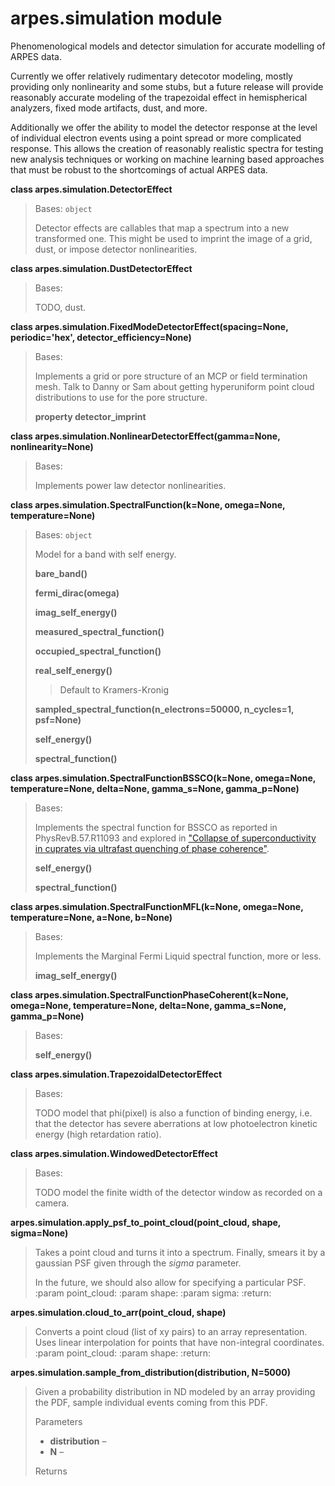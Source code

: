 arpes.simulation module
=======================

Phenomenological models and detector simulation for accurate modelling
of ARPES data.

Currently we offer relatively rudimentary detecotor modeling, mostly
providing only nonlinearity and some stubs, but a future release will
provide reasonably accurate modeling of the trapezoidal effect in
hemispherical analyzers, fixed mode artifacts, dust, and more.

Additionally we offer the ability to model the detector response at the
level of individual electron events using a point spread or more
complicated response. This allows the creation of reasonably realistic
spectra for testing new analysis techniques or working on machine
learning based approaches that must be robust to the shortcomings of
actual ARPES data.

**class arpes.simulation.DetectorEffect**

> Bases: `object`
>
> Detector effects are callables that map a spectrum into a new
> transformed one. This might be used to imprint the image of a grid,
> dust, or impose detector nonlinearities.

**class arpes.simulation.DustDetectorEffect**

> Bases:
>
> TODO, dust.

**class arpes.simulation.FixedModeDetectorEffect(spacing=None,
periodic='hex', detector\_efficiency=None)**

> Bases:
>
> Implements a grid or pore structure of an MCP or field termination
> mesh. Talk to Danny or Sam about getting hyperuniform point cloud
> distributions to use for the pore structure.
>
> **property detector\_imprint**

**class arpes.simulation.NonlinearDetectorEffect(gamma=None,
nonlinearity=None)**

> Bases:
>
> Implements power law detector nonlinearities.

**class arpes.simulation.SpectralFunction(k=None, omega=None,
temperature=None)**

> Bases: `object`
>
> Model for a band with self energy.
>
> **bare\_band()**
>
> **fermi\_dirac(omega)**
>
> **imag\_self\_energy()**
>
> **measured\_spectral\_function()**
>
> **occupied\_spectral\_function()**
>
> **real\_self\_energy()**
>
> > Default to Kramers-Kronig
>
> **sampled\_spectral\_function(n\_electrons=50000, n\_cycles=1,
> psf=None)**
>
> **self\_energy()**
>
> **spectral\_function()**

**class arpes.simulation.SpectralFunctionBSSCO(k=None, omega=None,
temperature=None, delta=None, gamma\_s=None, gamma\_p=None)**

> Bases:
>
> Implements the spectral function for BSSCO as reported in
> PhysRevB.57.R11093 and explored in ["Collapse of superconductivity in
> cuprates via ultrafast quenching of phase
> coherence"](https://arxiv.org/pdf/1707.02305.pdf).
>
> **self\_energy()**
>
> **spectral\_function()**

**class arpes.simulation.SpectralFunctionMFL(k=None, omega=None,
temperature=None, a=None, b=None)**

> Bases:
>
> Implements the Marginal Fermi Liquid spectral function, more or less.
>
> **imag\_self\_energy()**

**class arpes.simulation.SpectralFunctionPhaseCoherent(k=None,
omega=None, temperature=None, delta=None, gamma\_s=None,
gamma\_p=None)**

> Bases:
>
> **self\_energy()**

**class arpes.simulation.TrapezoidalDetectorEffect**

> Bases:
>
> TODO model that phi(pixel) is also a function of binding energy, i.e.
> that the detector has severe aberrations at low photoelectron kinetic
> energy (high retardation ratio).

**class arpes.simulation.WindowedDetectorEffect**

> Bases:
>
> TODO model the finite width of the detector window as recorded on a
> camera.

**arpes.simulation.apply\_psf\_to\_point\_cloud(point\_cloud, shape,
sigma=None)**

> Takes a point cloud and turns it into a spectrum. Finally, smears it
> by a gaussian PSF given through the *sigma* parameter.
>
> In the future, we should also allow for specifying a particular PSF.
> :param point\_cloud: :param shape: :param sigma: :return:

**arpes.simulation.cloud\_to\_arr(point\_cloud, shape)**

> Converts a point cloud (list of xy pairs) to an array representation.
> Uses linear interpolation for points that have non-integral
> coordinates. :param point\_cloud: :param shape: :return:

**arpes.simulation.sample\_from\_distribution(distribution, N=5000)**

> Given a probability distribution in ND modeled by an array providing
> the PDF, sample individual events coming from this PDF.
>
> Parameters  
> -   **distribution** –
> -   **N** –
>
> Returns  
